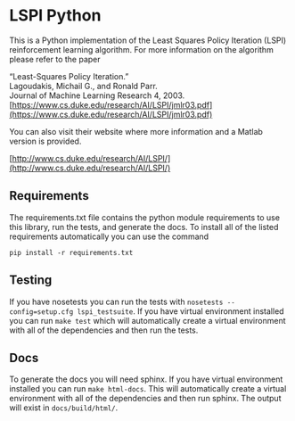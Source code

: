 # LSPI Python

This is a Python implementation of the Least Squares Policy Iteration (LSPI) reinforcement learning algorithm.
For more information on the algorithm please refer to the paper

“Least-Squares Policy Iteration.”  
Lagoudakis, Michail G., and Ronald Parr.   
Journal of Machine Learning Research 4, 2003.   
[https://www.cs.duke.edu/research/AI/LSPI/jmlr03.pdf](https://www.cs.duke.edu/research/AI/LSPI/jmlr03.pdf)  

You can also visit their website where more information and a Matlab version is provided.

[http://www.cs.duke.edu/research/AI/LSPI/](http://www.cs.duke.edu/research/AI/LSPI/)

## Requirements

The requirements.txt file contains the python module requirements to use this
library, run the tests, and generate the docs. To install all of the listed
requirements automatically you can use the command

```
pip install -r requirements.txt
```

## Testing

If you have nosetests you can run the tests with `nosetests --config=setup.cfg lspi_testsuite`.
If you have virtual environment installed you can run `make test` which will automatically create a virtual environment
with all of the dependencies and then run the tests.

## Docs

To generate the docs you will need sphinx. If you have virtual environment installed you can run
`make html-docs`. This will automatically create a virtual environment with all of the dependencies
and then run sphinx. The output will exist in `docs/build/html/`.